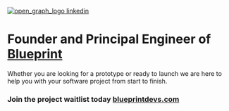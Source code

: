 [![open_graph_logo linkedin](https://user-images.githubusercontent.com/33900517/204113971-4e7fc0bb-ceba-45d9-bd88-3c5b2691e24b.png)](https://blueprintdevs.com)

# Founder and Principal Engineer of [Blueprint](https://blueprintdevs.com)
Whether you are looking for a prototype or ready to launch we are here to help you with your software project from start to finish.

### Join the project waitlist today [blueprintdevs.com](https://blueprintdevs.com)
